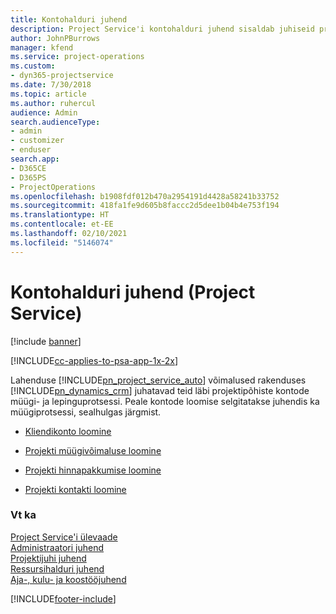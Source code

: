 ```yaml
---
title: Kontohalduri juhend
description: Project Service'i kontohalduri juhend sisaldab juhiseid projektipõhiste kontode müügi- ja lepinguprotsessi kohta.
author: JohnPBurrows
manager: kfend
ms.service: project-operations
ms.custom:
- dyn365-projectservice
ms.date: 7/30/2018
ms.topic: article
ms.author: ruhercul
audience: Admin
search.audienceType:
- admin
- customizer
- enduser
search.app:
- D365CE
- D365PS
- ProjectOperations
ms.openlocfilehash: b1908fdf012b470a2954191d4428a58241b33752
ms.sourcegitcommit: 418fa1fe9d605b8faccc2d5dee1b04b4e753f194
ms.translationtype: HT
ms.contentlocale: et-EE
ms.lasthandoff: 02/10/2021
ms.locfileid: "5146074"
---
```

# <a name="account-manager-guide-project-service"></a>Kontohalduri juhend (Project Service)

[!include [banner](../includes/psa-now-project-operations.md)]

[!INCLUDE[cc-applies-to-psa-app-1x-2x](../includes/cc-applies-to-psa-app-1x-2x.md)]

Lahenduse [!INCLUDE[pn_project_service_auto](../includes/pn-project-service-auto.md)] võimalused rakenduses [!INCLUDE[pn_dynamics_crm](../includes/pn-dynamics-crm.md)] juhatavad teid läbi projektipõhiste kontode müügi- ja lepinguprotsessi. Peale kontode loomise selgitatakse juhendis ka müügiprotsessi, sealhulgas järgmist.  
  
-   [Kliendikonto loomine](../psa/create-customer-account.md)  
  
-   [Projekti müügivõimaluse loomine](../psa/create-project-opportunity.md)  
  
-   [Projekti hinnapakkumise loomine](../psa/create-project-quote.md)  
  
-   [Projekti kontakti loomine](../psa/create-project-contract.md)  
  
  
### <a name="see-also"></a>Vt ka  
 [Project Service'i ülevaade](../psa/overview.md)   
 [Administraatori juhend](../psa/admin-guide.md)   
 [Projektijuhi juhend](../psa/project-manager-guide.md)   
 [Ressursihalduri juhend](../psa/resource-manager-guide.md)   
 [Aja-, kulu- ja koostööjuhend](../psa/time-expense-collaboration-guide.md)


[!INCLUDE[footer-include](../includes/footer-banner.md)]